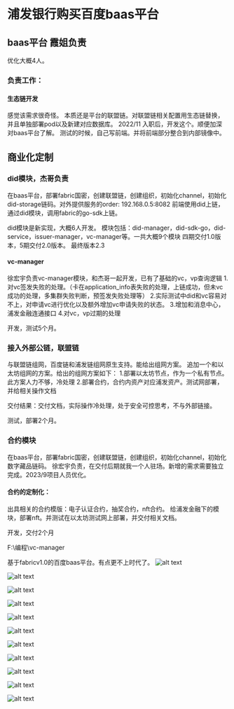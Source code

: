# 浦发银行购买百度baas平台
## baas平台 霞姐负责
优化大概4人。

### 负责工作：
#### 生态链开发
感觉该需求很奇怪。
本质还是平台的联盟链。对联盟链相关配置用生态链替换，并且单独部署pod以及新建对应数据库。
2022/11 入职后，开发这个。顺便加深对baas平台了解。
测试的时候，自己写前端。并将前端部分整合到内部镜像中。


## 商业化定制
### did模块，杰哥负责

在baas平台，部署fabric国密，创建联盟链，创建组织，初始化channel，初始化did-storage链码。对外提供服务的order: 192.168.0.5:8082
前端使用did上链，通过did模块，调用fabric的go-sdk上链。


did模块是新实现，大概6人开发。
模块包括：did-manager，did-sdk-go，did-service，issuer-manager，vc-manager等。一共大概9个模块
四期交付1.0版本，5期交付2.0版本。       最终版本2.3
#### vc-manager
徐宏宇负责vc-manager模块，和杰哥一起开发，已有了基础的vc，vp查询逻辑
1.对vc签发失败的处理。（卡在application_info表失败的处理，上链成功，但未vc成功的处理，多集群失败判断，预签发失败处理等）
2.实际测试中did和vc容易对不上，对申请vc进行优化以及额外增加vc申请失败的状态。
3.增加和消息中心，浦发金融连通接口
4.对vc，vp过期的处理


开发，测试5个月。

### 接入外部公链，联盟链
与联盟链组网，百度链和浦发链组网原生支持。能给出组网方案。
追加一个和以太坊组网的方案。给出的组网方案如下：
1.部署以太坊节点，作为一个私有节点。 此方案人力不够，冷处理
2.部署合约，合约内资产对应浦发资产。测试网部署，并给相关操作文档

交付结果：交付文档，实际操作冷处理，处于安全可控思考，不与外部链接。

测试，部署2个月。

### 合约模块
在baas平台，部署fabric国密，创建联盟链，创建组织，初始化channel，初始化数字藏品链码。
徐宏宇负责，在交付后期就我一个人驻场。新增的需求需要独立完成。2023/9项目人员优化。
#### 合约的定制化：
出具相关的合约模版：电子认证合约，抽奖合约，nft合约。
给浦发金融下的模块，部署nft。并测试在以太坊测试网上部署，并交付相关文档。

开发，交付2个月



F:\编程\vc-manager



基于fabricv1.0的百度baas平台。有点更不上时代了。
![alt text](image-3.png)


![alt text](image-4.png)

![alt text](image-5.png)

![alt text](image-6.png)

![alt text](image-7.png)

![alt text](image-8.png)


![alt text](image-9.png)

![alt text](image-10.png)

![alt text](image-11.png)

![alt text](image-12.png)


![alt text](image-13.png)




